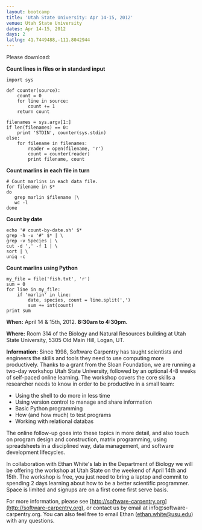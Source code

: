 ```yaml
---
layout: bootcamp
title: 'Utah State University: Apr 14-15, 2012'
venue: Utah State University
dates: Apr 14-15, 2012
days: 2
latlng: 41.7449488,-111.8042944
---
```

Please download:

**Count lines in files or in standard input**

    import sys

    def counter(source):
        count = 0
        for line in source:
            count += 1
        return count

    filenames = sys.argv[1:]
    if len(filenames) == 0:
        print 'STDIN', counter(sys.stdin)
    else:
        for filename in filenames:
            reader = open(filename, 'r')
            count = counter(reader)
            print filename, count

**Count marlins in each file in turn**

    # Count marlins in each data file.
    for filename in $*
    do
       grep marlin $filename |\
       wc -l
    done

**Count by date**

    echo '# count-by-date.sh' $*
    grep -h -v '#' $* | \
    grep -v Species | \
    cut -d ',' -f 1 | \
    sort | \
    uniq -c

**Count marlins using Python**

    my_file = file('fish.txt', 'r')
    sum = 0
    for line in my_file:
        if 'marlin' in line:
            date, species, count = line.split(',')
            sum += int(count)
    print sum

**When:** April 14 & 15th, 2012. **8:30am to 4:30pm.**

**Where:** Room 314 of the Biology and Natural Resources building at Utah State University, 5305 Old Main Hill, Logan, UT.

**Information:** Since 1998, Software Carpentry has taught scientists and engineers the skills and tools they need to use computing more productively. Thanks to a grant from the Sloan Foundation, we are running a two-day workshop Utah State University, followed by an optional 4-8 weeks of self-paced online learning. The workshop covers the core skills a researcher needs to know in order to be productive in a small team:

  * Using the shell to do more in less time
  * Using version control to manage and share information
  * Basic Python programming
  * How (and how much) to test programs
  * Working with relational databas

The online follow-up goes into these topics in more detail, and also touch on
program design and construction, matrix programming, using spreadsheets in a
disciplined way, data management, and software development lifecycles.

In collaboration with Ethan White's lab in the Department of Biology we will
be offering the workshop at Utah State on the weekend of April 14th and 15th.
The workshop is free, you just need to bring a laptop and commit to spending 2
days learning about how to be a better scientific programmer. Space is limited
and signups are on a first come first serve basis.

For more information, please see [http://software-carpentry.org](http://software-carpentry.org),
or contact us by email at info@software-
carpentry.org. You can also feel free to email Ethan (ethan.white@usu.edu)
with any questions.

